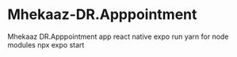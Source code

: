 # Mhekaaz-DR.Apppointment
Mhekaaz DR.Apppointment app react native expo
run yarn for node modules
npx expo start

